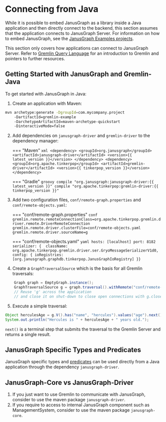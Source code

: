 # Connecting from Java

While it is possible to embed JanusGraph as a library inside a Java
application and then directly connect to the backend, this section
assumes that the application connects to JanusGraph Server. For
information on how to embed JanusGraph, see the [JanusGraph Examples
projects](https://github.com/JanusGraph/janusgraph/tree/master/janusgraph-examples).

This section only covers how applications can connect to JanusGraph
Server. Refer to [Gremlin Query Language](../basics/gremlin.md) for an introduction to Gremlin and
pointers to further resources.

## Getting Started with JanusGraph and Gremlin-Java

To get started with JanusGraph in Java:

1.  Create an application with Maven:
```bash
mvn archetype:generate -DgroupId=com.mycompany.project
    -DartifactId=gremlin-example
    -DarchetypeArtifactId=maven-archetype-quickstart
    -DinteractiveMode=false
```
2.  Add dependencies on `janusgraph-driver` and `gremlin-driver` to the dependency manager:

    === "Maven"
        ```xml
        <dependency>
            <groupId>org.janusgraph</groupId>
            <artifactId>janusgraph-driver</artifactId>
            <version>{{ latest_version }}</version>
        </dependency>
        <dependency>
            <groupId>org.apache.tinkerpop</groupId>
            <artifactId>gremlin-driver</artifactId>
            <version>{{ tinkerpop_version }}</version>
        </dependency>
        ```

    === "Gradle"
        ```groovy
        compile "org.janusgraph:janusgraph-driver:{{ latest_version }}"
        compile "org.apache.tinkerpop:gremlin-driver:{{ tinkerpop_version }}"
        ```

3.  Add two configuration files, `conf/remote-graph.properties` and
    `conf/remote-objects.yaml`:

    === "conf/remote-graph.properties"
        ```conf
        gremlin.remote.remoteConnectionClass=org.apache.tinkerpop.gremlin.driver.remote.DriverRemoteConnection
        gremlin.remote.driver.clusterFile=conf/remote-objects.yaml
        gremlin.remote.driver.sourceName=g
        ```

    === "conf/remote-objects.yaml"
        ```yaml
        hosts: [localhost]
        port: 8182
        serializer: { 
            className: org.apache.tinkerpop.gremlin.driver.ser.GryoMessageSerializerV1d0,
            config: { ioRegistries: [org.janusgraph.graphdb.tinkerpop.JanusGraphIoRegistry] }}
        ```

4.  Create a `GraphTraversalSource` which is the basis for all Gremlin traversals:
```java
    Graph graph = EmptyGraph.instance();
    GraphTraversalSource g = graph.traversal().withRemote("conf/remote-graph.properties");
    // Reuse 'g' across the application
    // and close it on shut-down to close open connections with g.close()
```
5.  Execute a simple traversal:
```java
Object herculesAge = g.V().has("name", "hercules").values("age").next();
System.out.println("Hercules is " + herculesAge + " years old.");
```
`next()` is a terminal step that submits the traversal to the Gremlin Server and returns a single result.

## JanusGraph Specific Types and Predicates

JanusGraph specific types and [predicates](../index-backend/search-predicates.md) can be
used directly from a Java application through the dependency `janusgraph-driver`.


## JanusGraph-Core vs JanusGraph-Driver

1. If you just want to use Gremlin to communicate with JanusGraph, consider to use the maven package `janusgraph-driver`.
2. If you require to access to internal JanusGraph component such as ManagementSystem, consider to use the maven package `janusgraph-core`. 
